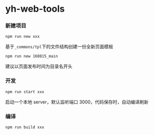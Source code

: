 # yh-web-tools

### 新建项目
```
npm run new xxx
```
基于`_commons/tpl`下的文件结构创建一份全新页面模板
```
npm run new 160815_main
```
建议以页面发布时间为目录名开头


### 开发
```
npm run start xxx
```
启动一个本地 server，默认监听端口 3000，代码保存时，自动编译刷新 


### 编译
```
npm run build xxx
```



